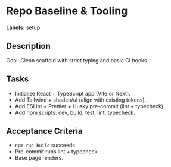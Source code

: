 # Repo Baseline & Tooling

**Labels:** setup

## Description

Goal: Clean scaffold with strict typing and basic CI hooks.

## Tasks

- Initialize React + TypeScript app (Vite or Next).
- Add Tailwind + shadcn/ui (align with existing tokens).
- Add ESLint + Prettier + Husky pre-commit (lint + typecheck).
- Add npm scripts: dev, build, test, lint, typecheck.

## Acceptance Criteria

- `npm run build` succeeds.
- Pre-commit runs lint + typecheck.
- Base page renders.
